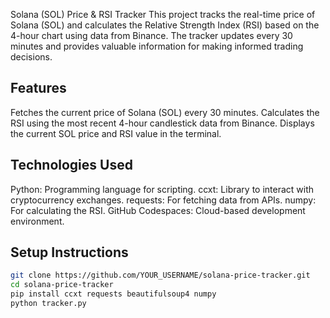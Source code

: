 Solana (SOL) Price & RSI Tracker
This project tracks the real-time price of Solana (SOL) and calculates the Relative Strength Index (RSI) based on the 4-hour chart using data from Binance. The tracker updates every 30 minutes and provides valuable information for making informed trading decisions.

## Features
Fetches the current price of Solana (SOL) every 30 minutes.
Calculates the RSI using the most recent 4-hour candlestick data from Binance.
Displays the current SOL price and RSI value in the terminal.

## Technologies Used
  Python: Programming language for scripting.
  ccxt: Library to interact with cryptocurrency exchanges.
  requests: For fetching data from APIs.
  numpy: For calculating the RSI.
  GitHub Codespaces: Cloud-based development environment.

## Setup Instructions

```bash
git clone https://github.com/YOUR_USERNAME/solana-price-tracker.git
cd solana-price-tracker
pip install ccxt requests beautifulsoup4 numpy
python tracker.py
